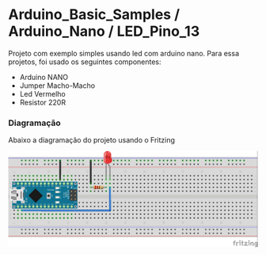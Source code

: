# Arduino_Basic_Samples / Arduino_Nano  / LED_Pino_13
Projeto com exemplo simples usando led com arduino nano. Para essa projetos, foi usado os seguintes componentes:

 - Arduino NANO
 - Jumper Macho-Macho
 - Led Vermelho
 - Resistor 220R

 ### Diagramação

Abaixo a diagramação do projeto usando o Fritzing

![](https://github.com/EduAraujoDev/Arduino_Basic_Samples/blob/master/Arduino_Nano/LED_Pino_13/LED_Pino_13.jpg?raw=true)